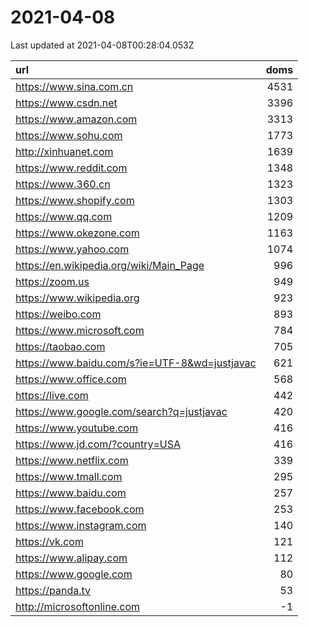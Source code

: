 # 2021-04-08

<!-- BEGIN -->
Last updated at 2021-04-08T00:28:04.053Z

url | doms
:- | -:
https://www.sina.com.cn | 4531
https://www.csdn.net | 3396
https://www.amazon.com | 3313
https://www.sohu.com | 1773
http://xinhuanet.com | 1639
https://www.reddit.com | 1348
https://www.360.cn | 1323
https://www.shopify.com | 1303
https://www.qq.com | 1209
https://www.okezone.com | 1163
https://www.yahoo.com | 1074
https://en.wikipedia.org/wiki/Main_Page | 996
https://zoom.us | 949
https://www.wikipedia.org | 923
https://weibo.com | 893
https://www.microsoft.com | 784
https://taobao.com | 705
https://www.baidu.com/s?ie=UTF-8&wd=justjavac | 621
https://www.office.com | 568
https://live.com | 442
https://www.google.com/search?q=justjavac | 420
https://www.youtube.com | 416
https://www.jd.com/?country=USA | 416
https://www.netflix.com | 339
https://www.tmall.com | 295
https://www.baidu.com | 257
https://www.facebook.com | 253
https://www.instagram.com | 140
https://vk.com | 121
https://www.alipay.com | 112
https://www.google.com | 80
https://panda.tv | 53
http://microsoftonline.com | -1
<!-- END -->
